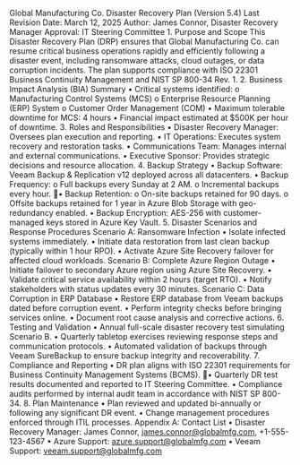 Global Manufacturing Co. Disaster Recovery Plan (Version 5.4) Last Revision Date: March 12, 2025 Author: James Connor, Disaster Recovery Manager Approval: IT Steering Committee  1. Purpose and Scope This Disaster Recovery Plan (DRP) ensures that Global Manufacturing Co. can resume critical business operations rapidly and efficiently following a disaster event, including ransomware attacks, cloud outages, or data corruption incidents. The plan supports compliance with ISO 22301 Business Continuity Management and NIST SP 800-34 Rev. 1.  2. Business Impact Analysis (BIA) Summary • Critical systems identified: o Manufacturing Control Systems (MCS) o Enterprise Resource Planning (ERP) System o Customer Order Management (COM) • Maximum tolerable downtime for MCS: 4 hours • Financial impact estimated at $500K per hour of downtime.  3. Roles and Responsibilities • Disaster Recovery Manager: Oversees plan execution and reporting. • IT Operations: Executes system recovery and restoration tasks. • Communications Team: Manages internal and external communications. • Executive Sponsor: Provides strategic decisions and resource allocation.  4. Backup Strategy • Backup Software: Veeam Backup & Replication v12 deployed across all datacenters. • Backup Frequency: o Full backups every Sunday at 2 AM. o Incremental backups every hour. • Backup Retention: o On-site backups retained for 90 days. o Offsite backups retained for 1 year in Azure Blob Storage with geo-redundancy enabled. • Backup Encryption: AES-256 with customer-managed keys stored in Azure Key Vault.  5. Disaster Scenarios and Response Procedures Scenario A: Ransomware Infection • Isolate infected systems immediately. • Initiate data restoration from last clean backup (typically within 1 hour RPO). • Activate Azure Site Recovery failover for affected cloud workloads. Scenario B: Complete Azure Region Outage • Initiate failover to secondary Azure region using Azure Site Recovery. • Validate critical service availability within 2 hours (target RTO). • Notify stakeholders with status updates every 30 minutes. Scenario C: Data Corruption in ERP Database • Restore ERP database from Veeam backups dated before corruption event. • Perform integrity checks before bringing services online. • Document root cause analysis and corrective actions.  6. Testing and Validation • Annual full-scale disaster recovery test simulating Scenario B. • Quarterly tabletop exercises reviewing response steps and communication protocols. • Automated validation of backups through Veeam SureBackup to ensure backup integrity and recoverability.  7. Compliance and Reporting • DR plan aligns with ISO 22301 requirements for Business Continuity Management Systems (BCMS). • Quarterly DR test results documented and reported to IT Steering Committee. • Compliance audits performed by internal audit team in accordance with NIST SP 800-34.  8. Plan Maintenance • Plan reviewed and updated bi-annually or following any significant DR event. • Change management procedures enforced through ITIL processes.  Appendix A: Contact List • Disaster Recovery Manager: James Connor, james.connor@globalmfg.com, +1-555-123-4567 • Azure Support: azure.support@globalmfg.com • Veeam Support: veeam.support@globalmfg.com